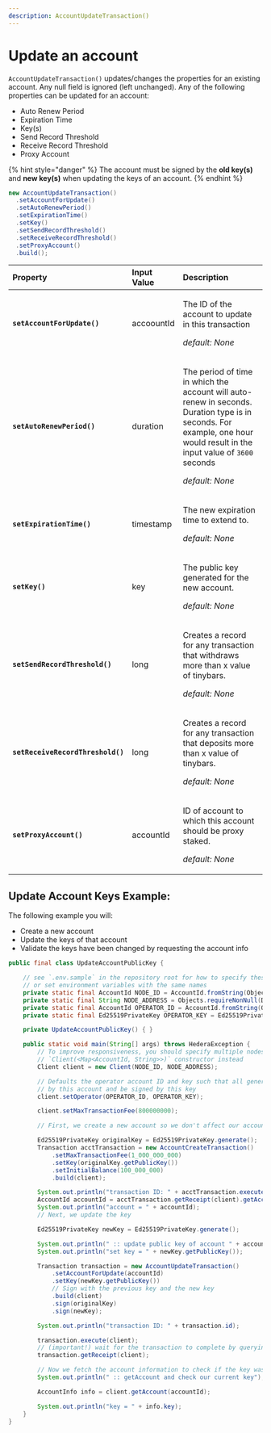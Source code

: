 ```yaml
---
description: AccountUpdateTransaction()
---
```


# Update an account

`AccountUpdateTransaction()` updates/changes the properties for an existing account. Any null field is ignored \(left unchanged\). Any of the following properties can be updated for an account:

* Auto Renew Period
* Expiration Time
* Key\(s\)
* Send Record Threshold
* Receive Record Threshold 
* Proxy Account

{% hint style="danger" %}
The account must be signed by the **old key\(s\)** and **new key\(s\)** when updating the keys of an account.
{% endhint %}

```java
new AccountUpdateTransaction()
  .setAccountForUpdate()
  .setAutoRenewPeriod()
  .setExpirationTime()
  .setKey()
  .setSendRecordThreshold()
  .setReceiveRecordThreshold()
  .setProxyAccount()
  .build();
```



<table>
  <thead>
    <tr>
      <th style="text-align:left">Property</th>
      <th style="text-align:left">Input Value</th>
      <th style="text-align:left">Description</th>
    </tr>
  </thead>
  <tbody>
    <tr>
      <td style="text-align:left"><b><code>setAccountForUpdate()</code></b>
      </td>
      <td style="text-align:left">accoountId</td>
      <td style="text-align:left">
        <p>The ID of the account to update in this transaction</p>
        <p><em>default:  None</em>
        </p>
        <p></p>
      </td>
    </tr>
    <tr>
      <td style="text-align:left"><b><code>setAutoRenewPeriod()</code></b>
      </td>
      <td style="text-align:left">duration</td>
      <td style="text-align:left">
        <p>The period of time in which the account will auto-renew in seconds. Duration
          type is in seconds. For example, one hour would result in the input value
          of <code>3600 </code>seconds</p>
        <p><em>default:  None</em>
        </p>
      </td>
    </tr>
    <tr>
      <td style="text-align:left"><b><code>setExpirationTime()</code></b>
      </td>
      <td style="text-align:left">timestamp</td>
      <td style="text-align:left">
        <p>The new expiration time to extend to.</p>
        <p><em>default:  None</em>
        </p>
      </td>
    </tr>
    <tr>
      <td style="text-align:left"><b><code>setKey()</code></b>
      </td>
      <td style="text-align:left">key</td>
      <td style="text-align:left">
        <p>The public key generated for the new account.</p>
        <p><em>default:  None</em>
        </p>
      </td>
    </tr>
    <tr>
      <td style="text-align:left"><b><code>setSendRecordThreshold()</code></b>
      </td>
      <td style="text-align:left">long</td>
      <td style="text-align:left">
        <p>Creates a record for any transaction that withdraws more than x value
          of tinybars.</p>
        <p><em>default:  None</em>
        </p>
      </td>
    </tr>
    <tr>
      <td style="text-align:left"><b><code>setReceiveRecordThreshold()</code></b>
      </td>
      <td style="text-align:left">long</td>
      <td style="text-align:left">
        <p>Creates a record for any transaction that deposits more than x value of
          tinybars.</p>
        <p><em>default:  None</em>
        </p>
      </td>
    </tr>
    <tr>
      <td style="text-align:left"><b><code>setProxyAccount()</code></b>
      </td>
      <td style="text-align:left">accountId</td>
      <td style="text-align:left">
        <p>ID of account to which this account should be proxy staked.</p>
        <p><em>default:  None</em>
        </p>
      </td>
    </tr>
  </tbody>
</table>

## Update Account Keys Example:

The following example you will:

* Create a new account
* Update the keys of that account
* Validate the keys have been changed by requesting the account info

```java
public final class UpdateAccountPublicKey {

    // see `.env.sample` in the repository root for how to specify these values
    // or set environment variables with the same names
    private static final AccountId NODE_ID = AccountId.fromString(Objects.requireNonNull(Dotenv.load().get("NODE_ID")));
    private static final String NODE_ADDRESS = Objects.requireNonNull(Dotenv.load().get("NODE_ADDRESS"));
    private static final AccountId OPERATOR_ID = AccountId.fromString(Objects.requireNonNull(Dotenv.load().get("OPERATOR_ID")));
    private static final Ed25519PrivateKey OPERATOR_KEY = Ed25519PrivateKey.fromString(Objects.requireNonNull(Dotenv.load().get("OPERATOR_KEY")));

    private UpdateAccountPublicKey() { }

    public static void main(String[] args) throws HederaException {
        // To improve responsiveness, you should specify multiple nodes using the
        // `Client(<Map<AccountId, String>>)` constructor instead
        Client client = new Client(NODE_ID, NODE_ADDRESS);

        // Defaults the operator account ID and key such that all generated transactions will be paid for
        // by this account and be signed by this key
        client.setOperator(OPERATOR_ID, OPERATOR_KEY);

        client.setMaxTransactionFee(800000000);

        // First, we create a new account so we don't affect our account

        Ed25519PrivateKey originalKey = Ed25519PrivateKey.generate();
        Transaction acctTransaction = new AccountCreateTransaction()
            .setMaxTransactionFee(1_000_000_000)
            .setKey(originalKey.getPublicKey())
            .setInitialBalance(100_000_000)
            .build(client);

        System.out.println("transaction ID: " + acctTransaction.execute(client));
        AccountId accountId = acctTransaction.getReceipt(client).getAccountId();
        System.out.println("account = " + accountId);
        // Next, we update the key

        Ed25519PrivateKey newKey = Ed25519PrivateKey.generate();

        System.out.println(" :: update public key of account " + accountId);
        System.out.println("set key = " + newKey.getPublicKey());

        Transaction transaction = new AccountUpdateTransaction()
            .setAccountForUpdate(accountId)
            .setKey(newKey.getPublicKey())
            // Sign with the previous key and the new key
            .build(client)
            .sign(originalKey)
            .sign(newKey);

        System.out.println("transaction ID: " + transaction.id);

        transaction.execute(client);
        // (important!) wait for the transaction to complete by querying the receipt
        transaction.getReceipt(client);

        // Now we fetch the account information to check if the key was changed
        System.out.println(" :: getAccount and check our current key");

        AccountInfo info = client.getAccount(accountId);

        System.out.println("key = " + info.key);
    }
}

```

